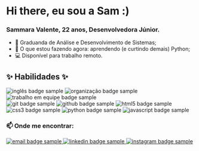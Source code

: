 # Hi there, eu sou a Sam :)
### Sammara Valente, 22 anos, Desenvolvedora Júnior.

- 📓 Graduanda de Análise e Desenvolvimento de Sistemas;
- 🌱 O que estou fazendo agora: aprendendo (e curtindo demais) Python;
- 💻 Disponível para trabalho remoto.

## ✨ Habilidades ✨
<!-- Badges Habilidades-->
<div>
  <img src="https://img.shields.io/badge/Inglês%20Avançado-434d58?&style=for-the-badge" alt="inglês badge sample"/>
  <img src="https://img.shields.io/badge/Organização-CAAF5B?&style=for-the-badge" alt="organização badge sample"/>
  <img src="https://img.shields.io/badge/Trabalho%20em%20Equipe-c33670?&style=for-the-badge" alt="trabalho em equipe badge sample"/> <br>
  <img src="https://img.shields.io/badge/Git-F05032?&style=for-the-badge" alt="git badge sample"/>
  <img src="https://img.shields.io/badge/GitHub-181717?&style=for-the-badge" alt="github badge sample"/>
  <img src="https://img.shields.io/badge/HTML5-E34F26?&style=for-the-badge" alt="html5 badge sample"/>
  <img src="https://img.shields.io/badge/CSS3-1572B6?&style=for-the-badge" alt="css3 badge sample"/>
  <img src="https://img.shields.io/badge/Python-3776AB?&style=for-the-badge" alt="python badge sample"/>
  <img src="https://img.shields.io/badge/JavaScript-F7DF1E?&style=for-the-badge" alt="javascript badge sample"/>
</div>

<!-- Badges redes sociais -->
### 📫 Onde me encontrar:
<a href="mailto:sammaravs@outlook.com">
  <img src="https://img.shields.io/badge/email-0078D4?logo=microsoftoutlook&logoColor=white&style=for-the-badge" alt="email badge sample"/>  
</a>

<a href="https://www.linkedin.com/in/sammaravs/">
    <img src="https://img.shields.io/badge/linkedin-%230077B5.svg?&style=for-the-badge&logo=linkedin&logoColor=white" alt="linkedin badge sample"/>
  </a>

<a href="https://www.instagram.com/samsvalente/">
    <img src="https://img.shields.io/badge/instagram-E4405F?logo=instagram&logoColor=white&style=for-the-badge" alt="instagram badge sample"/>
  </a>


<!-- Cards Git stats [PAROU DE FUNCIONAR]
<a href="https://github.com/sammaravalente/">
  <img height=150 align="center" src="https://github-readme-stats.vercel.app/api?username=sammaravalente&show_icons=true&theme=bear&icon_color=purple&hide=stars"/>
</a>

<a href="https://github.com/sammaravalente">
  <img height=150 align="center" src="https://github-readme-stats.vercel.app/api/top-langs/?username=sammaravalente&layout=compact&show_icons=true&theme=bear&icon_color=purple" />
</a>
-->
